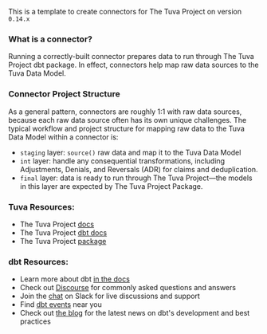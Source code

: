 This is a template to create connectors for The Tuva Project on version `0.14.x`

### What is a connector?
Running a correctly-built connector prepares data to run through The Tuva Project dbt package. In effect, connectors help map raw data sources to the Tuva Data Model.

### Connector Project Structure
As a general pattern, connectors are roughly 1:1 with raw data sources, because each raw data source often has its own unique challenges. The typical workflow and project structure for mapping raw data to the Tuva Data Model within a connector is:
* `staging` layer: `source()` raw data and map it to the Tuva Data Model
* `int` layer: handle any consequential transformations, including Adjustments, Denials, and Reversals (ADR) for claims and deduplication.
* `final` layer: data is ready to run through The Tuva Project—the models in this layer are expected by The Tuva Project Package.

### Tuva Resources:
- The Tuva Project [docs](https://thetuvaproject.com/)
- The Tuva Project [dbt docs](https://tuva-health.github.io/tuva/#!/overview/)
- The Tuva Project [package](https://hub.getdbt.com/tuva-health/the_tuva_project/latest/)

### dbt Resources:
- Learn more about dbt [in the docs](https://docs.getdbt.com/docs/introduction)
- Check out [Discourse](https://discourse.getdbt.com/) for commonly asked questions and answers
- Join the [chat](https://community.getdbt.com/) on Slack for live discussions and support
- Find [dbt events](https://events.getdbt.com) near you
- Check out [the blog](https://blog.getdbt.com/) for the latest news on dbt's development and best practices
